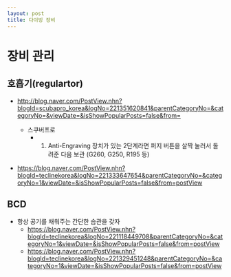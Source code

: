```yaml
---
layout: post
title: 다이빙 장비
---
```


# 장비 관리

## 호흡기(regulartor)
* http://blog.naver.com/PostView.nhn?blogId=scubapro_korea&logNo=221351620841&parentCategoryNo=&categoryNo=&viewDate=&isShowPopularPosts=false&from=
  * 스쿠버프로
    * 1. Anti-Engraving 장치가 있는 2단계라면 퍼지 버튼을 살짝 눌러서 돌려준 다음 보관 (G260, G250, R195 등) 



* https://blog.naver.com/PostView.nhn?blogId=teclinekorea&logNo=221333647654&parentCategoryNo=&categoryNo=1&viewDate=&isShowPopularPosts=false&from=postView

## BCD

* 항상 공기를 채워주는 간단한 습관을 갖자
  * https://blog.naver.com/PostView.nhn?blogId=teclinekorea&logNo=221118449708&parentCategoryNo=&categoryNo=1&viewDate=&isShowPopularPosts=false&from=postView
  * https://blog.naver.com/PostView.nhn?blogId=teclinekorea&logNo=221329451248&parentCategoryNo=&categoryNo=1&viewDate=&isShowPopularPosts=false&from=postView